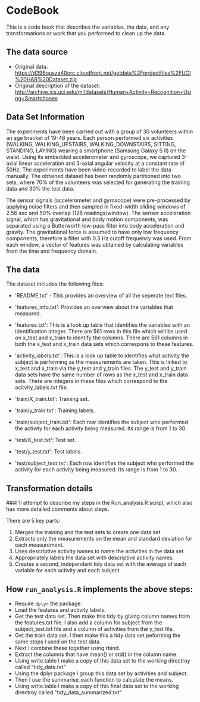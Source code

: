 # CodeBook

This is a code book that describes the variables, the data, and any transformations or work that you performed to clean up the data.

## The data source

* Original data: https://d396qusza40orc.cloudfront.net/getdata%2Fprojectfiles%2FUCI%20HAR%20Dataset.zip
* Original description of the dataset: http://archive.ics.uci.edu/ml/datasets/Human+Activity+Recognition+Using+Smartphones

## Data Set Information

The experiments have been carried out with a group of 30 volunteers within an age bracket of 19-48 years. Each person performed six activities (WALKING, WALKING_UPSTAIRS, WALKING_DOWNSTAIRS, SITTING, STANDING, LAYING) wearing a smartphone (Samsung Galaxy S II) on the waist. Using its embedded accelerometer and gyroscope, we captured 3-axial linear acceleration and 3-axial angular velocity at a constant rate of 50Hz. The experiments have been video-recorded to label the data manually. The obtained dataset has been randomly partitioned into two sets, where 70% of the volunteers was selected for generating the training data and 30% the test data.

The sensor signals (accelerometer and gyroscope) were pre-processed by applying noise filters and then sampled in fixed-width sliding windows of 2.56 sec and 50% overlap (128 readings/window). The sensor acceleration signal, which has gravitational and body motion components, was separated using a Butterworth low-pass filter into body acceleration and gravity. The gravitational force is assumed to have only low frequency components, therefore a filter with 0.3 Hz cutoff frequency was used. From each window, a vector of features was obtained by calculating variables from the time and frequency domain.

## The data

The dataset includes the following files:

- 'README.txt' - This provides an overview of all the seperate text files.

- 'features_info.txt': Provides an overview about the variables that measured.

- 'features.txt': This is a look up table that identifies the variables with an identification integer. There are 561 rows in this file which will be used on x_test and x_train to identify the columns. There are 561 columns in both the x_test and x_train data sets which correspons to these features.

- 'activity_labels.txt': This is a look up table to identifies what activity the subject is performing as the measurements are taken. This is linked to x_test and x_train via the y_test and y_train files. The y_test and y_train data sets have the same number of rows as the x_test and x_train data sets. There are integers in these files which correspond to the acitvity_labels.txt file.

- 'train/X_train.txt': Training set.

- 'train/y_train.txt': Training labels.

- 'train/subject_train.txt': Each row identifies the subject who performed the activity for each activity being measured. Its range is from 1 to 30.

- 'test/X_test.txt': Test set.

- 'test/y_test.txt': Test labels.

- 'test/subject_test.txt': Each row identifies the subject who performed the activity for each activity being measured. Its range is from 1 to 30.

## Transformation details

###I'll attempt to describe my steps in the Run_analysis.R script, which also has more detailed comments about steps.

There are 5 key parts:

1. Merges the training and the test sets to create one data set.
2. Extracts only the measurements on the mean and standard deviation for each measurement.
3. Uses descriptive activity names to name the activities in the data set
4. Appropriately labels the data set with descriptive activity names.
5. Creates a second, independent tidy data set with the average of each variable for each activity and each subject.

## How ```run_analysis.R``` implements the above steps:

* Require ```dplyr``` the package.
* Load the features and activity labels.
* Get the test data set. Then make this tidy by giving column names from the features.txt file. I also add a column for      subject from the  subject_test.txt file and a column of activities from the y_test file.
* Get the train data set. I then make this a tidy data set peforming the same steps I used on the test data.
* Next I combine these together using rbind.
* Extract the columns that have mean() or std() in the column name. 
* Using write.table I make a copy of this data set to the working directroy called "tidy_data.txt"
* Using the dplyr package I group this data set by activities and subject.
* Then I use the summarise_each function to calculate the means.
* Using write.table I make a copy of this final data set to the working directroy called "tidy_data_summarized.txt"
